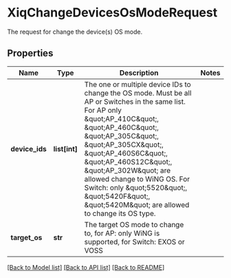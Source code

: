 # XiqChangeDevicesOsModeRequest

The request for change the device(s) OS mode.
## Properties
Name | Type | Description | Notes
------------ | ------------- | ------------- | -------------
**device_ids** | **list[int]** | The one or multiple device IDs to change the OS mode. Must be all AP or Switches in the same list. For AP only \&quot;AP_410C\&quot;, \&quot;AP_460C\&quot;, \&quot;AP_305C\&quot;, \&quot;AP_305CX\&quot;, \&quot;AP_460S6C\&quot;, \&quot;AP_460S12C\&quot;, \&quot;AP_302W\&quot; are allowed change to WiNG OS. For Switch: only \&quot;5520\&quot;, \&quot;5420F\&quot;, \&quot;5420M\&quot; are allowed to change its OS type. | 
**target_os** | **str** | The target OS mode to change to, for AP: only WiNG is supported, for Switch: EXOS or VOSS | 

[[Back to Model list]](../README.md#documentation-for-models) [[Back to API list]](../README.md#documentation-for-api-endpoints) [[Back to README]](../README.md)



